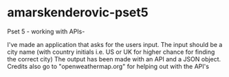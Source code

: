 # amarskenderovic-pset5
Pset 5 - working with APIs-

I've made an application that asks for the users input. 
The input should be a city name (with country initials i.e. US or UK for higher chance for finding the correct city)
The output has been made with an API and a JSON object. 
Credits also go to "openweathermap.org" for helping out with the API's
